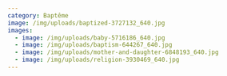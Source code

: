 ```yaml
---
category: Baptême
image: /img/uploads/baptized-3727132_640.jpg
images:
  - image: /img/uploads/baby-5716186_640.jpg
  - image: /img/uploads/baptism-644267_640.jpg
  - image: /img/uploads/mother-and-daughter-6848193_640.jpg
  - image: /img/uploads/religion-3930469_640.jpg
---
```

